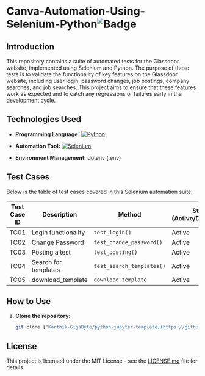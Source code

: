 # Canva-Automation-Using-Selenium-Python![Badge](https://img.shields.io/badge/Selenium-Testing-1FDD0A)

## Introduction

This repository contains a suite of automated tests for the Glassdoor website, implemented using Selenium and Python. The purpose of these tests is to validate the functionality of key features on the Glassdoor website, including user login, password changes, job postings, company searches, and job searches. This project aims to ensure that these features work as expected and to catch any regressions or failures early in the development cycle.

## Technologies Used


- **Programming Language:**    [![Python](https://img.shields.io/badge/Python-100000?style=plastic&logo=Python&logoColor=white&labelColor=0F0312&color=black)](https://github.com/Karthik-GigaByte/Glassdoor-Automation)
  
- **Automation Tool:**    [![Selenium](https://img.shields.io/badge/Selenium-100000?style=plastic&logo=Selenium&logoColor=white&labelColor=43DD0F&color=black)](https://github.com/Karthik-GigaByte/Glassdoor-Automation)
  
- **Environment Management:** dotenv (.env)

## Test Cases

Below is the table of test cases covered in this Selenium automation suite:

| Test Case ID | Description          | Method                     | Status (Active/Deprecated) |Status                     |
|--------------|----------------------|----------------------------|----------------------------|---------------------------|
| TC01         | Login functionality  | `test_login()`             | Active                     | Pass                      |
| TC02         | Change Password      | `test_change_password()`   | Active                     | Pass                      |
| TC03         | Posting a test       | `test_posting()`           | Active                     | Pass                      |
| TC04         | Search for templates | `test_search_templates()`  | Active                     | Pass                      |
| TC05         | download_template    | `download_template`        | Active                     | Pass                      |

## How to Use

1. **Clone the repository**:
    ```bash
    git clone ["Karthik-GigaByte/python-jupyter-template](https://github.com/Karthik-GigaByte/Canva-Automation-Using-Selenium-Python)
    ```


## License

This project is licensed under the MIT License - see the [LICENSE.md](LICENSE.md) file for details.
  
